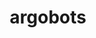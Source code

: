 ---
title: "argobots"
layout: cache
categories: [package, develop]
meta: {"compilers": ["cce@18.0.0", "gcc@10.3.0", "gcc@11.1.0", "gcc@11.4.0", "gcc@9.4.0", "intel-oneapi-compilers@2024.2.1", "intel-oneapi-compilers@2025.1.0"], "num_specs": 27, "num_specs_by_stack": {"data-vis-sdk": 5, "e4s": 5, "e4s-cray-rhel": 3, "e4s-cray-sles": 1, "e4s-neoverse-v2": 5, "e4s-neoverse_v1": 1, "e4s-oneapi": 6, "e4s-power": 1, "e4s-rocm-external": 5, "root": 27}, "oss": ["rhel8", "sle_hpc15", "ubuntu20.04", "ubuntu22.04"], "platforms": ["linux"], "stacks": ["data-vis-sdk", "e4s", "e4s-cray-rhel", "e4s-cray-sles", "e4s-neoverse-v2", "e4s-neoverse_v1", "e4s-oneapi", "e4s-power", "e4s-rocm-external", "root"], "targets": ["neoverse_v1", "neoverse_v2", "ppc64le", "x86_64_v3", "x86_64_v4"], "versions": ["1.2"]}
spec_details: [{"compiler": "gcc@11.1.0", "hash": "2lf7vihz7mi3dhbmaf7lf33lwdmnospo", "os": "ubuntu20.04", "platform": "linux", "size": "-", "stacks": ["data-vis-sdk", "root"], "target": "x86_64_v3", "variants": ["~affinity", "build_system=autotools", "~debug", "+perf", "stackguard=none", "~stackunwind", "~tool", "~valgrind"], "versions": ["1.2"]}, {"compiler": "gcc@11.4.0", "hash": "3rzs4cl2s7pax3iubqyifrrtp7k6p7o2", "os": "ubuntu22.04", "platform": "linux", "size": "-", "stacks": ["e4s-neoverse-v2", "root"], "target": "neoverse_v2", "variants": ["~affinity", "build_system=autotools", "~debug", "+perf", "stackguard=none", "~stackunwind", "~tool", "~valgrind"], "versions": ["1.2"]}, {"compiler": "intel-oneapi-compilers@2025.1.0", "hash": "5jhyqm65bypowd6dfujoxhxqvputqgyq", "os": "ubuntu22.04", "platform": "linux", "size": "-", "stacks": ["e4s-oneapi", "root"], "target": "x86_64_v3", "variants": ["~affinity", "build_system=autotools", "~debug", "+perf", "stackguard=none", "~stackunwind", "~tool", "~valgrind"], "versions": ["1.2"]}, {"compiler": "intel-oneapi-compilers@2025.1.0", "hash": "6obpqefzlh54fraowg7uz22yq7dbjiip", "os": "ubuntu22.04", "platform": "linux", "size": "-", "stacks": ["e4s-oneapi", "root"], "target": "x86_64_v3", "variants": ["~affinity", "build_system=autotools", "~debug", "+perf", "stackguard=none", "~stackunwind", "~tool", "~valgrind"], "versions": ["1.2"]}, {"compiler": "gcc@11.4.0", "hash": "b2fsgpwhvmirsd6kcqolj2uubhvpntwa", "os": "ubuntu22.04", "platform": "linux", "size": "-", "stacks": ["e4s", "e4s-rocm-external", "root"], "target": "x86_64_v3", "variants": ["~affinity", "build_system=autotools", "~debug", "+perf", "stackguard=none", "~stackunwind", "~tool", "~valgrind"], "versions": ["1.2"]}, {"compiler": "gcc@11.4.0", "hash": "e36ysjsngzbxpdmiwrswoxqfgghrgei6", "os": "ubuntu22.04", "platform": "linux", "size": "-", "stacks": ["e4s-neoverse-v2", "root"], "target": "neoverse_v2", "variants": ["~affinity", "build_system=autotools", "~debug", "+perf", "stackguard=none", "~stackunwind", "~tool", "~valgrind"], "versions": ["1.2"]}, {"compiler": "gcc@9.4.0", "hash": "gnwg4e55h334kvrcwsp5kinylelqtzsp", "os": "ubuntu20.04", "platform": "linux", "size": "-", "stacks": ["e4s-power", "root"], "target": "ppc64le", "variants": ["~affinity", "build_system=autotools", "~debug", "+perf", "stackguard=none", "~stackunwind", "~tool", "~valgrind"], "versions": ["1.2"]}, {"compiler": "gcc@11.4.0", "hash": "gwhmxkg7rp22pypu74yu4423vbj2k6es", "os": "ubuntu22.04", "platform": "linux", "size": "-", "stacks": ["e4s-neoverse_v1", "root"], "target": "neoverse_v1", "variants": ["~affinity", "build_system=autotools", "~debug", "+perf", "stackguard=none", "~stackunwind", "~tool", "~valgrind"], "versions": ["1.2"]}, {"compiler": "intel-oneapi-compilers@2024.2.1", "hash": "iyj6xbj2mowrzeeoden5er3cwlppotvy", "os": "ubuntu22.04", "platform": "linux", "size": "-", "stacks": ["e4s-oneapi", "root"], "target": "x86_64_v3", "variants": ["~affinity", "build_system=autotools", "~debug", "+perf", "stackguard=none", "~stackunwind", "~tool", "~valgrind"], "versions": ["1.2"]}, {"compiler": "gcc@11.4.0", "hash": "jnlz7mk2bdw7klkfcrgvagkbb5ndmcho", "os": "ubuntu22.04", "platform": "linux", "size": "-", "stacks": ["e4s-neoverse-v2", "root"], "target": "neoverse_v2", "variants": ["~affinity", "build_system=autotools", "~debug", "+perf", "stackguard=none", "~stackunwind", "~tool", "~valgrind"], "versions": ["1.2"]}, {"compiler": "intel-oneapi-compilers@2024.2.1", "hash": "kffm5ixflwreubqbif3l6n7hlxy25lau", "os": "ubuntu22.04", "platform": "linux", "size": "-", "stacks": ["e4s-oneapi", "root"], "target": "x86_64_v3", "variants": ["~affinity", "build_system=autotools", "~debug", "+perf", "stackguard=none", "~stackunwind", "~tool", "~valgrind"], "versions": ["1.2"]}, {"compiler": "cce@18.0.0", "hash": "l4ugviid6fnfbzja6m7pao72igx2gh6l", "os": "rhel8", "platform": "linux", "size": "-", "stacks": ["e4s-cray-rhel", "root"], "target": "x86_64_v3", "variants": ["~affinity", "build_system=autotools", "~debug", "+perf", "stackguard=none", "~stackunwind", "~tool", "~valgrind"], "versions": ["1.2"]}, {"compiler": "intel-oneapi-compilers@2025.1.0", "hash": "lcfnm54nxkzxpg7g3vumzkizpgh7gnwb", "os": "ubuntu22.04", "platform": "linux", "size": "-", "stacks": ["e4s-oneapi", "root"], "target": "x86_64_v3", "variants": ["~affinity", "build_system=autotools", "~debug", "+perf", "stackguard=none", "~stackunwind", "~tool", "~valgrind"], "versions": ["1.2"]}, {"compiler": "gcc@11.4.0", "hash": "nwj3a5dphfl7amz5m5vpccrpwwkpj3rj", "os": "ubuntu22.04", "platform": "linux", "size": "-", "stacks": ["e4s", "e4s-rocm-external", "root"], "target": "x86_64_v3", "variants": ["~affinity", "build_system=autotools", "~debug", "+perf", "stackguard=none", "~stackunwind", "~tool", "~valgrind"], "versions": ["1.2"]}, {"compiler": "gcc@11.1.0", "hash": "p5rd3onqv7y64cujdvxkxzhoqakkqurk", "os": "ubuntu20.04", "platform": "linux", "size": "-", "stacks": ["data-vis-sdk", "root"], "target": "x86_64_v3", "variants": ["~affinity", "build_system=autotools", "~debug", "+perf", "stackguard=none", "~stackunwind", "~tool", "~valgrind"], "versions": ["1.2"]}, {"compiler": "gcc@11.1.0", "hash": "pov677vy7hdopmrrthbhanht6rae2tcq", "os": "ubuntu20.04", "platform": "linux", "size": "-", "stacks": ["data-vis-sdk", "root"], "target": "x86_64_v3", "variants": ["~affinity", "build_system=autotools", "~debug", "+perf", "stackguard=none", "~stackunwind", "~tool", "~valgrind"], "versions": ["1.2"]}, {"compiler": "gcc@11.4.0", "hash": "qlcr7hb5gsnypy5arimfi3pgoz7l3oaq", "os": "ubuntu22.04", "platform": "linux", "size": "-", "stacks": ["e4s", "e4s-rocm-external", "root"], "target": "x86_64_v3", "variants": ["~affinity", "build_system=autotools", "~debug", "+perf", "stackguard=none", "~stackunwind", "~tool", "~valgrind"], "versions": ["1.2"]}, {"compiler": "gcc@11.1.0", "hash": "rd3suhld7jqdttoyu6ybkd5jdhyrndhk", "os": "ubuntu20.04", "platform": "linux", "size": "-", "stacks": ["data-vis-sdk", "root"], "target": "x86_64_v3", "variants": ["~affinity", "build_system=autotools", "~debug", "+perf", "stackguard=none", "~stackunwind", "~tool", "~valgrind"], "versions": ["1.2"]}, {"compiler": "gcc@11.1.0", "hash": "slkknfumyljc4jqf43wb44b5ahy6unuw", "os": "ubuntu20.04", "platform": "linux", "size": "-", "stacks": ["data-vis-sdk", "root"], "target": "x86_64_v3", "variants": ["~affinity", "build_system=autotools", "~debug", "+perf", "stackguard=none", "~stackunwind", "~tool", "~valgrind"], "versions": ["1.2"]}, {"compiler": "cce@18.0.0", "hash": "tvkugofp7wxgwjm2obbky233rivpdcnd", "os": "rhel8", "platform": "linux", "size": "-", "stacks": ["e4s-cray-rhel", "root"], "target": "x86_64_v3", "variants": ["~affinity", "build_system=autotools", "~debug", "+perf", "stackguard=none", "~stackunwind", "~tool", "~valgrind"], "versions": ["1.2"]}, {"compiler": "gcc@11.4.0", "hash": "u3w67e5spalp2muvnki7sxmd4zvxl57p", "os": "ubuntu22.04", "platform": "linux", "size": "-", "stacks": ["e4s-neoverse-v2", "root"], "target": "neoverse_v2", "variants": ["~affinity", "build_system=autotools", "~debug", "+perf", "stackguard=none", "~stackunwind", "~tool", "~valgrind"], "versions": ["1.2"]}, {"compiler": "gcc@10.3.0", "hash": "uggbfjx6yrnac5yh7n64ur3nf2ijdt3l", "os": "sle_hpc15", "platform": "linux", "size": "-", "stacks": ["e4s-cray-sles", "root"], "target": "x86_64_v4", "variants": ["~affinity", "build_system=autotools", "~debug", "+perf", "stackguard=none", "~stackunwind", "~tool", "~valgrind"], "versions": ["1.2"]}, {"compiler": "cce@18.0.0", "hash": "w5eyhv4tjr7m5rptzkhjqffzgbqyryfq", "os": "rhel8", "platform": "linux", "size": "-", "stacks": ["e4s-cray-rhel", "root"], "target": "x86_64_v3", "variants": ["~affinity", "build_system=autotools", "~debug", "+perf", "stackguard=none", "~stackunwind", "~tool", "~valgrind"], "versions": ["1.2"]}, {"compiler": "gcc@11.4.0", "hash": "xftut6om4ke37r6ydjj7tr5fg24gia7f", "os": "ubuntu22.04", "platform": "linux", "size": "-", "stacks": ["e4s", "e4s-rocm-external", "root"], "target": "x86_64_v3", "variants": ["~affinity", "build_system=autotools", "~debug", "+perf", "stackguard=none", "~stackunwind", "~tool", "~valgrind"], "versions": ["1.2"]}, {"compiler": "intel-oneapi-compilers@2025.1.0", "hash": "xsaqy5fgbzzay7hs2eaka4orgi3knlzn", "os": "ubuntu22.04", "platform": "linux", "size": "-", "stacks": ["e4s-oneapi", "root"], "target": "x86_64_v3", "variants": ["~affinity", "build_system=autotools", "~debug", "+perf", "stackguard=none", "~stackunwind", "~tool", "~valgrind"], "versions": ["1.2"]}, {"compiler": "gcc@11.4.0", "hash": "yauzjjfj3vglffko6xzzojrdbih5xzth", "os": "ubuntu22.04", "platform": "linux", "size": "-", "stacks": ["e4s", "e4s-rocm-external", "root"], "target": "x86_64_v3", "variants": ["~affinity", "build_system=autotools", "~debug", "+perf", "stackguard=none", "~stackunwind", "~tool", "~valgrind"], "versions": ["1.2"]}, {"compiler": "gcc@11.4.0", "hash": "yb5ns7xegkt6jpakyvwgnruhkadubbuw", "os": "ubuntu22.04", "platform": "linux", "size": "-", "stacks": ["e4s-neoverse-v2", "root"], "target": "neoverse_v2", "variants": ["~affinity", "build_system=autotools", "~debug", "+perf", "stackguard=none", "~stackunwind", "~tool", "~valgrind"], "versions": ["1.2"]}]
---